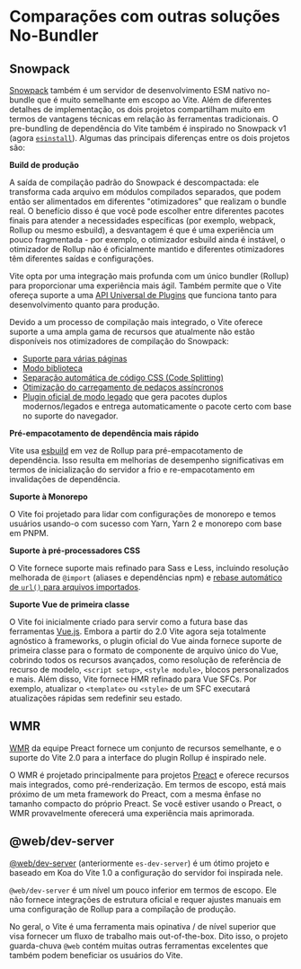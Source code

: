 # Comparações com outras soluções No-Bundler

## Snowpack

[Snowpack](https://www.snowpack.dev/) também é um servidor de desenvolvimento ESM nativo no-bundle que é muito semelhante em escopo ao Vite. Além de diferentes detalhes de implementação, os dois projetos compartilham muito em termos de vantagens técnicas em relação às ferramentas tradicionais. O pre-bundling de dependência do Vite também é inspirado no Snowpack v1 (agora [`esinstall`](https://github.com/snowpackjs/snowpack/tree/main/esinstall)). Algumas das principais diferenças entre os dois projetos são:

**Build de produção**

A saída de compilação padrão do Snowpack é descompactada: ele transforma cada arquivo em módulos compilados separados, que podem então ser alimentados em diferentes "otimizadores" que realizam o bundle real. O benefício disso é que você pode escolher entre diferentes pacotes finais para atender a necessidades específicas (por exemplo, webpack, Rollup ou mesmo esbuild), a desvantagem é que é uma experiência um pouco fragmentada - por exemplo, o otimizador esbuild ainda é instável, o otimizador de Rollup não é oficialmente mantido e diferentes otimizadores têm diferentes saídas e configurações.

Vite opta por uma integração mais profunda com um único bundler (Rollup) para proporcionar uma experiência mais ágil. Também permite que o Vite ofereça suporte a uma [API Universal de Plugins](./api-plugin) que funciona tanto para desenvolvimento quanto para produção.

Devido a um processo de compilação mais integrado, o Vite oferece suporte a uma ampla gama de recursos que atualmente não estão disponíveis nos otimizadores de compilação do Snowpack:

- [Suporte para várias páginas](./build#app-de-varias-paginas)
- [Modo biblioteca](./build#modo-biblioteca)
- [Separação automática de código CSS (Code Splitting)](./features#separacao-de-codigo-css-code-splitting)
- [Otimização do carregamento de pedaços assíncronos](./features#otimizacao-do-carregamento-de-pedacos-assincronos)
- [Plugin oficial de modo legado](https://github.com/vitejs/vite/tree/main/packages/plugin-legacy) que gera pacotes duplos modernos/legados e entrega automaticamente o pacote certo com base no suporte do navegador.

**Pré-empacotamento de dependência mais rápido**

Vite usa [esbuild](https://esbuild.github.io/) em vez de Rollup para pré-empacotamento de dependência. Isso resulta em melhorias de desempenho significativas em termos de inicialização do servidor a frio e re-empacotamento em invalidações de dependência.

**Suporte à Monorepo**

O Vite foi projetado para lidar com configurações de monorepo e temos usuários usando-o com sucesso com Yarn, Yarn 2 e monorepo com base em PNPM.

**Suporte à pré-processadores CSS**

O Vite fornece suporte mais refinado para Sass e Less, incluindo resolução melhorada de `@import` (aliases e dependências npm) e [rebase automático de `url()` para arquivos importados](./features#import-inlining-and-rebasing).

**Suporte Vue de primeira classe**

O Vite foi inicialmente criado para servir como a futura base das ferramentas [Vue.js](https://vuejs.org/). Embora a partir do 2.0 Vite agora seja totalmente agnóstico à frameworks, o plugin oficial do Vue ainda fornece suporte de primeira classe para o formato de componente de arquivo único do Vue, cobrindo todos os recursos avançados, como resolução de referência de recurso de modelo, `<script setup>`, `<style module>`, blocos personalizados e mais. Além disso, Vite fornece HMR refinado para Vue SFCs. Por exemplo, atualizar o `<template>` ou `<style>` de um SFC executará atualizações rápidas sem redefinir seu estado.

## WMR

[WMR](https://github.com/preactjs/wmr) da equipe Preact fornece um conjunto de recursos semelhante, e o suporte do Vite 2.0 para a interface do plugin Rollup é inspirado nele.

O WMR é projetado principalmente para projetos [Preact](https://preactjs.com/) e oferece recursos mais integrados, como pré-renderização. Em termos de escopo, está mais próximo de um meta framework do Preact, com a mesma ênfase no tamanho compacto do próprio Preact. Se você estiver usando o Preact, o WMR provavelmente oferecerá uma experiência mais aprimorada.

## @web/dev-server

[@web/dev-server](https://modern-web.dev/docs/dev-server/overview/) (anteriormente `es-dev-server`) é um ótimo projeto e baseado em Koa do Vite 1.0 a configuração do servidor foi inspirada nele.

`@web/dev-server` é um nível um pouco inferior em termos de escopo. Ele não fornece integrações de estrutura oficial e requer ajustes manuais em uma configuração de Rollup para a compilação de produção.

No geral, o Vite é uma ferramenta mais opinativa / de nível superior que visa fornecer um fluxo de trabalho mais out-of-the-box. Dito isso, o projeto guarda-chuva `@web` contém muitas outras ferramentas excelentes que também podem beneficiar os usuários do Vite.
